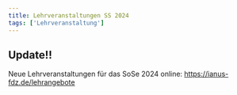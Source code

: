 ```yaml
---
title: Lehrveranstaltungen SS 2024
tags: ['Lehrveranstaltung']
---
```


## Update!!

Neue Lehrveranstaltungen für das SoSe 2024 online:
https://ianus-fdz.de/lehrangebote

